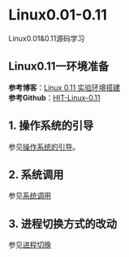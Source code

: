 # Linux0.01-0.11
Linux0.01&amp;0.11源码学习

## Linux0.11一环境准备
**参考博客**：[Linux 0.11 实验环境搭建](https://blog.csdn.net/longintchar/article/details/78827886)  
**参考Github**：[HIT-Linux-0.11](https://github.com/Wangzhike/HIT-Linux-0.11.git)  


## 1. 操作系统的引导
参见[操作系统的引导](./1Boot/OS_booting.md)。  

## 2. 系统调用    
参见[系统调用](./2syscall/syscall.md)  
  
## 3. 进程切换方式的改动    
参见[进程切换](./4processSwitchWithKernelStack/processSwitch.md)
